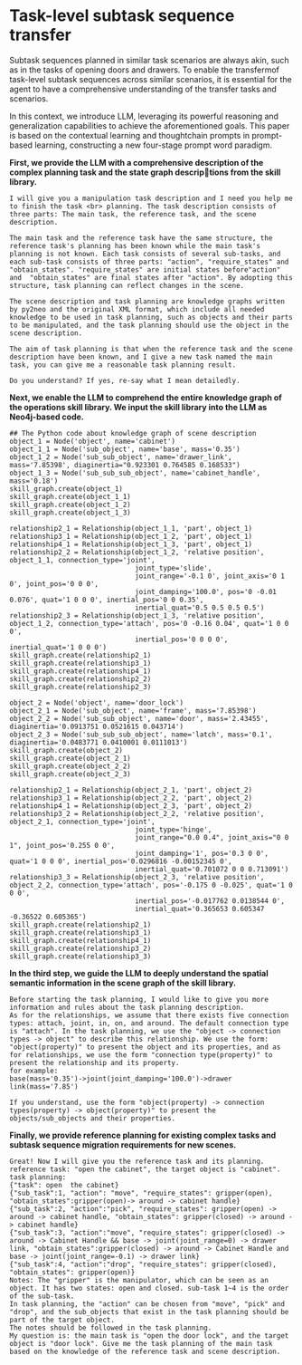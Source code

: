 # Task-level subtask sequence transfer
Subtask sequences planned in similar task scenarios are always akin, such as in the tasks of opening doors and drawers. To enable the transfermof task-level subtask sequences across similar scenarios, it is essential for the agent to have a comprehensive understanding of the transfer tasks and scenarios. 

In this context, we introduce LLM, leveraging its powerful reasoning and generalization capabilities to achieve the aforementioned goals. This paper is based on the contextual learning and thoughtchain prompts in prompt-based learning, constructing a new four-stage prompt word paradigm.

**First, we provide the LLM with a comprehensive description of the complex planning task and the state graph descriptions from the skill library.**

```
I will give you a manipulation task description and I need you help me to finish the task <br> planning. The task description consists of three parts: The main task, the reference task, and the scene description. 

The main task and the reference task have the same structure, the reference task's planning has been known while the main task's planning is not known. Each task consists of several sub-tasks, and each sub-task consists of three parts: "action", "require_states" and "obtain_states". "require_states" are initial states before"action" and  "obtain_states" are final states after "action". By adopting this structure, task planning can reflect changes in the scene. 

The scene description and task planning are knowledge graphs written by py2neo and the original XML format, which include all needed knowledge to be used in task planning, such as objects and their parts to be manipulated, and the task planning should use the object in the scene description.

The aim of task planning is that when the reference task and the scene description have been known, and I give a new task named the main task, you can give me a reasonable task planning result.

Do you understand? If yes, re-say what I mean detailedly.
```
**Next, we enable the LLM to comprehend the entire knowledge graph of the operations skill library. We input the skill library into the LLM as Neo4j-based code.**

```
## The Python code about knowledge graph of scene description
object_1 = Node('object', name='cabinet')
object_1_1 = Node('sub_object', name='base', mass='0.35')
object_1_2 = Node('sub_sub_object', name='drawer_link', mass='7.85398', diaginertia="0.923301 0.764585 0.168533")
object_1_3 = Node('sub_sub_sub_object', name='cabinet_handle', mass='0.18')
skill_graph.create(object_1)
skill_graph.create(object_1_1)
skill_graph.create(object_1_2)
skill_graph.create(object_1_3)

relationship2_1 = Relationship(object_1_1, 'part', object_1)
relationship3_1 = Relationship(object_1_2, 'part', object_1)
relationship4_1 = Relationship(object_1_3, 'part', object_1)
relationship2_2 = Relationship(object_1_2, 'relative position', object_1_1, connection_type='joint',
                               joint_type='slide',
                               joint_range='-0.1 0', joint_axis='0 1 0', joint_pos='0 0 0',
                               joint_damping='100.0', pos='0 -0.01 0.076', quat='1 0 0 0', inertial_pos='0 0 0.35',
                               inertial_quat='0.5 0.5 0.5 0.5')
relationship2_3 = Relationship(object_1_3, 'relative position', object_1_2, connection_type='attach', pos='0 -0.16 0.04', quat='1 0 0 0',
                               inertial_pos='0 0 0 0', inertial_quat='1 0 0 0')
skill_graph.create(relationship2_1)
skill_graph.create(relationship3_1)
skill_graph.create(relationship4_1)
skill_graph.create(relationship2_2)
skill_graph.create(relationship2_3)

object_2 = Node('object', name='door_lock')
object_2_1 = Node('sub_object', name='frame', mass='7.85398')
object_2_2 = Node('sub_sub_object', name='door', mass='2.43455', diaginertia='0.0913751 0.0521615 0.043714')
object_2_3 = Node('sub_sub_sub_object', name='latch', mass='0.1', diaginertia='0.0483771 0.0410001 0.0111013')
skill_graph.create(object_2)
skill_graph.create(object_2_1)
skill_graph.create(object_2_2)
skill_graph.create(object_2_3)

relationship2_1 = Relationship(object_2_1, 'part', object_2)
relationship3_1 = Relationship(object_2_2, 'part', object_2)
relationship4_1 = Relationship(object_2_3, 'part', object_2)
relationship3_2 = Relationship(object_2_2, 'relative position', object_2_1, connection_type='joint',
                               joint_type='hinge',
                               joint_range="0.0 0.4", joint_axis="0 0 1", joint_pos='0.255 0 0',
                               joint_damping='1', pos='0.3 0 0', quat='1 0 0 0', inertial_pos='0.0296816 -0.00152345 0',
                               inertial_quat='0.701072 0 0 0.713091')
relationship3_3 = Relationship(object_2_3, 'relative position', object_2_2, connection_type='attach', pos='-0.175 0 -0.025', quat='1 0 0 0',
                               inertial_pos='-0.017762 0.0138544 0',
                               inertial_quat='0.365653 0.605347 -0.36522 0.605365')
skill_graph.create(relationship2_1)
skill_graph.create(relationship3_1)
skill_graph.create(relationship4_1)
skill_graph.create(relationship3_2)
skill_graph.create(relationship3_3)
```
**In the third step, we guide the LLM to deeply understand the spatial semantic information in the scene graph of the skill library.**

```
Before starting the task planning, I would like to give you more information and rules about the task planning description. 
As for the relationships, we assume that there exists five connection types: attach, joint, in, on, and around. The default connection type is "attach". In the task planning, we use the "object -> connection types -> object" to describe this relationship. We use the form: "object(property)" to present the object and its properties, and as for relationships, we use the form "connection type(property)" to present the relationship and its property.
for example:
base(mass='0.35')->joint(joint_damping='100.0')->drawer link(mass='7.85')

If you understand, use the form "object(property) -> connection types(property) -> object(property)" to present the objects/sub_objects and their properties.
```
**Finally, we provide reference planning for existing complex tasks and subtask sequence migration requirements for new scenes.**

```
Great! Now I will give you the reference task and its planning.
reference task: "open the cabinet", the target object is "cabinet".
task planning:
{"task": open  the cabinet}
{"sub_task":1, "action": "move", "require_states": gripper(open), "obtain_states":gripper(open)-> around -> cabinet handle}
{"sub_task":2, "action":"pick", "require_states": gripper(open) -> around -> cabinet handle, "obtain_states": gripper(closed) -> around -> cabinet handle}
{"sub_task":3, "action":"move", "require_states": gripper(closed) -> around -> Cabinet Handle && base -> joint(joint_range=0) -> drawer link, "obtain_states":gripper(closed) -> around -> Cabinet Handle and base -> joint(joint_range=-0.1) -> drawer link}
{"sub_task":4, "action":"drop", "require_states": gripper(closed), "obtain_states": gripper(open)}
Notes: The "gripper" is the manipulator, which can be seen as an object. It has two states: open and closed. sub-task 1~4 is the order of the sub-task.
In task planning, the "action" can be chosen from "move", "pick" and "drop", and the sub_objects that exist in the task planning should be part of the target object.
The notes should be followed in the task planning.
My question is: the main task is "open the door lock", and the target object is "door lock". Give me the task planning of the main task based on the knowledge of the reference task and scene description.
```